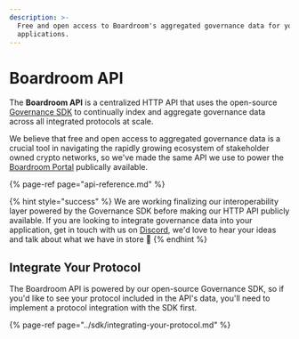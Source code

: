 ```yaml
---
description: >-
  Free and open access to Boardroom's aggregated governance data for your
  applications.
---
```


# Boardroom API

The **Boardroom API** is a centralized HTTP API that uses the open-source [Governance SDK](../sdk/governance-sdk.md) to continually index and aggregate governance data across all integrated protocols at scale. 

We believe that free and open access to aggregated governance data is a crucial tool in navigating the rapidly growing ecosystem of stakeholder owned crypto networks, so we've made the same API we use to power the [Boardroom Portal](../boardroom-portal-1/getting-started.md) publically available.

{% page-ref page="api-reference.md" %}

{% hint style="success" %}
We are working finalizing our interoperability layer powered by the Governance SDK before making our HTTP API publicly available. If you are looking to integrate governance data into your application, get in touch with us on [Discord](https://discord.gg/UBqtEddhsC), we'd love to hear your ideas and talk about what we have in store 🚀
{% endhint %}

## Integrate Your Protocol

The Boardroom API is powered by our open-source Governance SDK, so if you'd like to see your protocol included in the API's data, you'll need to implement a protocol integration with the SDK first.

{% page-ref page="../sdk/integrating-your-protocol.md" %}

